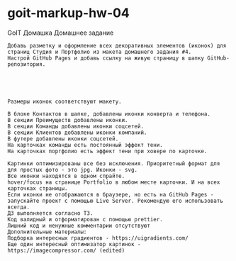 # goit-markup-hw-04

GoIT Домашка
Домашнее задание

    Добавь разметку и оформление всех декоративных элементов (иконок) для страниц Студия и Портфолио из макета домашнего задания #4.
    Настрой GitHub Pages и добавь ссылку на живую страницу в шапку GitHub-репозитория.





    Размеры иконок соответствуют макету.

    В блоке Контактов в шапке, добавлены иконки конверта и телефона.
    В секции Преимуществ добавлены иконки.
    В секции Команды добавлены иконки соцсетей.
    В секции Клиентов добавлены иконки компаний.
    В футере добавлены иконки соцсетей.
    На карточках команды есть постоянный эффект тени.
    На карточках портфолио есть эффект тени при ховере по карточке.

    Картинки оптимизированы все без исключения. Приоритетный формат для для простых фото - это jpg. Иконки - svg.
    Все иконки находятся в одном спрайте.
    hover/focus на странице Portfolio в любом месте карточки. И на всех карточках страницы.
    Если иконки не отображаются в браузере, но есть на GitHub Pages - запускайте проект с помощью Live Server. Рекомендую его использовать всегда.
    ДЗ выполняется согласно ТЗ.
    Код валидный и отформатирован с помощью prettier.
    Лишний код и ненужные комментарии отсутствуют
    Дополнительные материалы:
    Подборка интересных градиентов - https://uigradients.com/
    Еще один интересный оптимизатор картинок - https://imagecompressor.com/ (edited)
